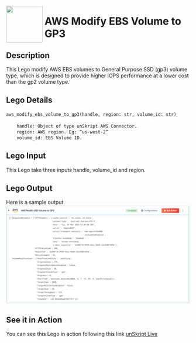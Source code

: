 [<img align="left" src="https://unskript.com/assets/favicon.png" width="100" height="100" style="padding-right: 5px">](https://unskript.com/assets/favicon.png) 
<h1>AWS Modify EBS Volume to GP3 </h1>

## Description
This Lego modify AWS EBS volumes to General Purpose SSD (gp3) volume type, which is designed to provide higher IOPS performance at a lower cost than the gp2 volume type.


## Lego Details

    aws_modify_ebs_volume_to_gp3(handle, region: str, volume_id: str)

        handle: Object of type unSkript AWS Connector.
        region: AWS region. Eg: “us-west-2”
        volume_id: EBS Volume ID.

## Lego Input
This Lego take three inputs handle, volume_id and region.

## Lego Output
Here is a sample output.
<img src="./1.png">


## See it in Action
You can see this Lego in action following this link [unSkript Live](https://us.app.unskript.io)